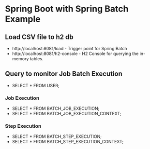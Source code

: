 # Spring Boot with Spring Batch Example

## Load CSV file to h2 db

* http://localhost:8081/load - Trigger point for Spring Batch
* http://localhost:8081/h2-console - H2 Console for querying the in-memory tables.

## Query to monitor Job Batch Execution

* SELECT * FROM USER;

### Job Execution
* SELECT * FROM BATCH_JOB_EXECUTION;
* SELECT * FROM BATCH_JOB_EXECUTION_CONTEXT;

### Step Execution
* SELECT * FROM BATCH_STEP_EXECUTION;
* SELECT * FROM BATCH_STEP_EXECUTION_CONTEXT;